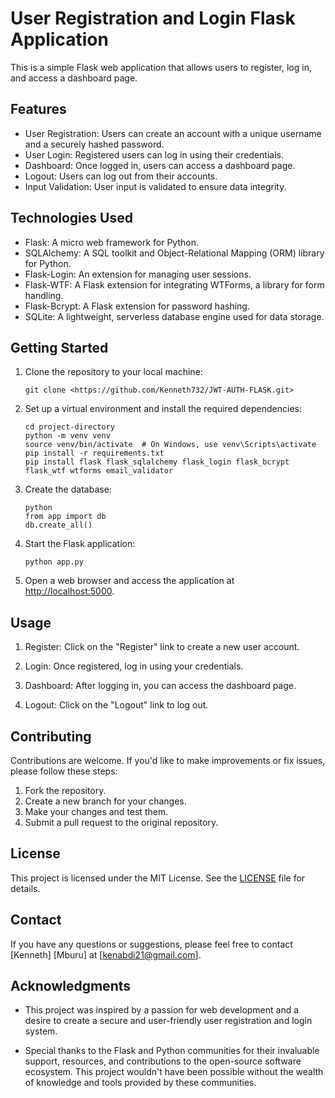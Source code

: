 # User Registration and Login Flask Application

This is a simple Flask web application that allows users to register, log in, and access a dashboard page.

## Features

- User Registration: Users can create an account with a unique username and a securely hashed password.
- User Login: Registered users can log in using their credentials.
- Dashboard: Once logged in, users can access a dashboard page.
- Logout: Users can log out from their accounts.
- Input Validation: User input is validated to ensure data integrity.

## Technologies Used

- Flask: A micro web framework for Python.
- SQLAlchemy: A SQL toolkit and Object-Relational Mapping (ORM) library for Python.
- Flask-Login: An extension for managing user sessions.
- Flask-WTF: A Flask extension for integrating WTForms, a library for form handling.
- Flask-Bcrypt: A Flask extension for password hashing.
- SQLite: A lightweight, serverless database engine used for data storage.

## Getting Started

1. Clone the repository to your local machine:

   ```shell
   git clone <https://github.com/Kenneth732/JWT-AUTH-FLASK.git>
   ```

2. Set up a virtual environment and install the required dependencies:

   ```shell
   cd project-directory
   python -m venv venv
   source venv/bin/activate  # On Windows, use venv\Scripts\activate
   pip install -r requirements.txt
   pip install flask flask_sqlalchemy flask_login flask_bcrypt flask_wtf wtforms email_validator
   ```

3. Create the database:

   ```shell
   python
   from app import db
   db.create_all()
   ```

4. Start the Flask application:

   ```shell
   python app.py
   ```

5. Open a web browser and access the application at [http://localhost:5000](http://localhost:5000).

## Usage

1. Register: Click on the "Register" link to create a new user account.

2. Login: Once registered, log in using your credentials.

3. Dashboard: After logging in, you can access the dashboard page.

4. Logout: Click on the "Logout" link to log out.

## Contributing

Contributions are welcome. If you'd like to make improvements or fix issues, please follow these steps:

1. Fork the repository.
2. Create a new branch for your changes.
3. Make your changes and test them.
4. Submit a pull request to the original repository.

## License

This project is licensed under the MIT License. See the [LICENSE](LICENSE) file for details.

## Contact

If you have any questions or suggestions, please feel free to contact [Kenneth] [Mburu] at [kenabdi21@gmail.com].

## Acknowledgments

- This project was inspired by a passion for web development and a desire to create a secure and user-friendly user registration and login system.

- Special thanks to the Flask and Python communities for their invaluable support, resources, and contributions to the open-source software ecosystem. This project wouldn't have been possible without the wealth of knowledge and tools provided by these communities.